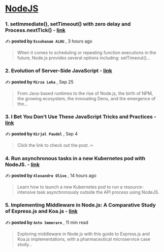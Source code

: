 
<h1><a href=https://medium.com/tag/nodejs/recommended target="_blank" rel="noopener noreferrer">NodeJS</a></h1>
<h3>1. setImmediate(), setTimeout() with zero delay and Process.nextTick() - <a href=https://medium.com/@codekague/setimmediate-settimeout-with-zero-delay-and-process-nexttick-729d931011a1?source=tag_recommended_feed---------0-84----------nodejs----------73d24ec4_1a49_4f8c_9877_3a5e08e28ecd------- target="_blank" rel="noopener noreferrer">link</a></h3>

✍️ **posted by `Essohanam ALOU`** <date> , 3 hours ago</date>

<blockquote>When it comes to scheduling or repeating function executions in the future, Node.js provides several options including: setTimeout()…</blockquote>

<h3>2. Evolution of Server-Side JavaScript - <a href=https://medium.com/itnext/evolution-of-server-side-javascript-314a8d408da4?source=tag_recommended_feed---------1-107----------nodejs----------73d24ec4_1a49_4f8c_9877_3a5e08e28ecd------- target="_blank" rel="noopener noreferrer">link</a></h3>

✍️ **posted by `Mirza Leka`** <date> , Sep 25</date>

<blockquote>From Java-based runtimes to the rise of Node.js, the birth of NPM, the growing ecosystem, the innovating Deno, and the emergence of the…</blockquote>

<h3>3. I Bet You Don’t Use These JavaScript Tricks and Practices - <a href=https://medium.com/javascript-in-plain-english/i-bet-you-dont-use-these-javascript-tricks-and-pratices-5ab5438ed4c8?source=tag_recommended_feed---------2-85----------nodejs----------73d24ec4_1a49_4f8c_9877_3a5e08e28ecd------- target="_blank" rel="noopener noreferrer">link</a></h3>

✍️ **posted by `Nirjal Paudel`** <date> , Sep 4</date>

<blockquote>Click the link to check out the post. ⌲</blockquote>

<h3>4. Run asynchronous tasks in a new Kubernetes pod with NodeJS. - <a href=https://medium.com/@alexandreolive/run-asynchronous-tasks-in-a-new-kubernetes-pod-with-nodejs-9a80bb1f649e?source=tag_recommended_feed---------3-84----------nodejs----------73d24ec4_1a49_4f8c_9877_3a5e08e28ecd------- target="_blank" rel="noopener noreferrer">link</a></h3>

✍️ **posted by `Alexandre Olive`** <date> , 14 hours ago</date>

<blockquote>Learn how to launch a new Kubernetes pod to run a resource-intensive task asynchronously outside the API process using NodeJS.</blockquote>

<h3>5. Implementing Middleware in Node.js: A Comparative Study of Express.js and Koa.js - <a href=https://medium.com/bitsrc/implementing-middleware-in-node-js-a-comparative-study-of-express-js-and-koa-js-a93f2ebd867c?source=tag_recommended_feed---------4-107----------nodejs----------73d24ec4_1a49_4f8c_9877_3a5e08e28ecd------- target="_blank" rel="noopener noreferrer">link</a></h3>

✍️ **posted by `Anto Semeraro`** <date> , 11 min read</date>

<blockquote>Exploring middleware in Node.js with this guide to Express.js and Koa.js implementations, with a pharmaceutical microservice case study…</blockquote>

